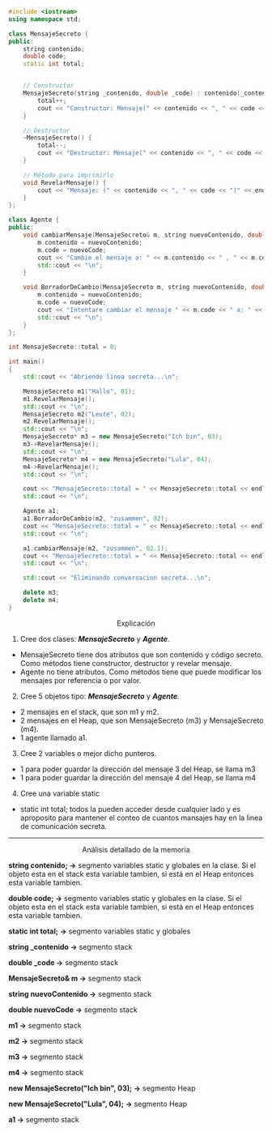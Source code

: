 ```cpp
#include <iostream>
using namespace std;

class MensajeSecreto {
public:
    string contenido;
    double code;
    static int total;


    // Constructor
    MensajeSecreto(string _contenido, double _code) : contenido(_contenido), code(_code) {
        total++;
        cout << "Constructor: Mensaje(" << contenido << ", " << code << ") creado." << endl;
    }

    // Destructor
    ~MensajeSecreto() {
        total--;
        cout << "Destructor: Mensaje(" << contenido << ", " << code << ") destruido." << endl;
    }

    // Método para imprimirlo
    void RevelarMensaje() {
        cout << "Mensaje: (" << contenido << ", " << code << ")" << endl;
    }
};

class Agente {
public:
    void cambiarMensaje(MensajeSecreto& m, string nuevoContenido, double nuevoCode) {
        m.contenido = nuevoContenido;
        m.code = nuevoCode;
        cout << "Cambie el mensaje a: " << m.contenido << " , " << m.code << endl;
        std::cout << "\n";
    }

    void BorradorDeCambio(MensajeSecreto m, string nuevoContenido, double nuevoCode) {
        m.contenido = nuevoContenido;
        m.code = nuevoCode;
        cout << "Intentare cambiar el mensaje " << m.code << " a: " << m.contenido << endl;
        std::cout << "\n";
    }
};

int MensajeSecreto::total = 0;

int main()
{
    std::cout << "Abriendo linea secreta...\n";

    MensajeSecreto m1("Hallo", 01);
    m1.RevelarMensaje();
    std::cout << "\n";
    MensajeSecreto m2("Leute", 02);
    m2.RevelarMensaje();
    std::cout << "\n";
    MensajeSecreto* m3 = new MensajeSecreto("Ich bin", 03);
    m3->RevelarMensaje();
    std::cout << "\n";
    MensajeSecreto* m4 = new MensajeSecreto("Lula", 04);
    m4->RevelarMensaje();
    std::cout << "\n";

    cout << "MensajeSecreto::total = " << MensajeSecreto::total << endl;
    std::cout << "\n";

    Agente a1;
    a1.BorradorDeCambio(m2, "zusammen", 02);
    cout << "MensajeSecreto::total = " << MensajeSecreto::total << endl;
    std::cout << "\n";

    a1.cambiarMensaje(m2, "zusammen", 02.1);
    cout << "MensajeSecreto::total = " << MensajeSecreto::total << endl;
    std::cout << "\n";

    std::cout << "Eliminando conversacion secreta...\n";

    delete m3;
    delete m4;
}
```


<p align=center>Explicación</p>

1. Cree dos clases: ***MensajeSecreto*** y ***Agente***.
- MensajeSecreto tiene dos atributos que son contenido y código secreto. Como métodos tiene constructor, destructor y revelar mensaje.
- Agente no tiene atributos. Como métodos tiene que puede modificar los mensajes por referencia o por valor.

2. Cree 5 objetos tipo: ***MensajeSecreto*** y ***Agente***.
- 2 mensajes en el stack, que son m1 y m2.
- 2 mensajes en el Heap, que son MensajeSecreto (m3) y MensajeSecreto (m4).
- 1 agente llamado a1.

3. Cree 2 variables o mejor dicho punteros.
- 1 para poder guardar la dirección del mensaje 3 del Heap, se llama m3
- 1 para poder guardar la dirección del mensaje 4 del Heap, se llama m4

4. Cree una variable static
- static int total; todos la pueden acceder desde cualquier lado y es aproposito para mantener el conteo de cuantos mansajes hay en la linea de comunicación secreta.
  
-----------------------------------------------------------------------------------------------------------------------------

<p align=center>Análisis detallado de la memoria</p>

**string contenido; ->** segmento variables static y globales en la clase. Si el objeto esta en el stack esta variable tambien, si está en el Heap entonces esta variable tambien.

**double code; ->** segmento variables static y globales en la clase. Si el objeto esta en el stack esta variable tambien, si está en el Heap entonces esta variable tambien.

**static int total; ->**  segmento variables static y globales 

**string _contenido ->** segmento stack

**double _code ->**  segmento stack

**MensajeSecreto& m  ->**  segmento stack

**string nuevoContenido ->**  segmento stack

**double nuevoCode ->** segmento stack

**m1 ->**  segmento stack

**m2 ->**  segmento stack

**m3 ->**  segmento stack

**m4 ->**  segmento stack

**new MensajeSecreto("Ich bin", 03); ->** segmento Heap

**new MensajeSecreto("Lula", 04); ->** segmento Heap

**a1 ->** segmento stack
